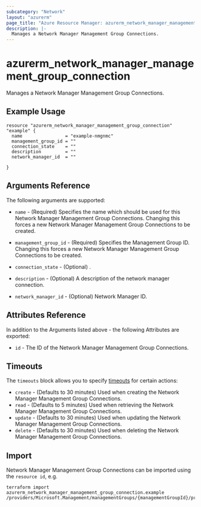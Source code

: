 ```yaml
---
subcategory: "Network"
layout: "azurerm"
page_title: "Azure Resource Manager: azurerm_network_manager_management_group_connection"
description: |-
  Manages a Network Manager Management Group Connections.
---
```


# azurerm_network_manager_management_group_connection

Manages a Network Manager Management Group Connections.

## Example Usage

```hcl
resource "azurerm_network_manager_management_group_connection" "example" {
  name                = "example-nmgnmc"
  management_group_id = ""
  connection_state    = ""
  description         = ""
  network_manager_id  = ""

}
```

## Arguments Reference

The following arguments are supported:

* `name` - (Required) Specifies the name which should be used for this Network Manager Management Group Connections. Changing this forces a new Network Manager Management Group Connections to be created.

* `management_group_id` - (Required) Specifies the Management Group ID. Changing this forces a new Network Manager Management Group Connections to be created.

* `connection_state` - (Optional) .

* `description` - (Optional) A description of the network manager connection.

* `network_manager_id` - (Optional) Network Manager ID.

## Attributes Reference

In addition to the Arguments listed above - the following Attributes are exported:

* `id` - The ID of the Network Manager Management Group Connections.

## Timeouts

The `timeouts` block allows you to specify [timeouts](https://www.terraform.io/language/resources/syntax#operation-timeouts) for certain actions:

* `create` - (Defaults to 30 minutes) Used when creating the Network Manager Management Group Connections.
* `read` - (Defaults to 5 minutes) Used when retrieving the Network Manager Management Group Connections.
* `update` - (Defaults to 30 minutes) Used when updating the Network Manager Management Group Connections.
* `delete` - (Defaults to 30 minutes) Used when deleting the Network Manager Management Group Connections.

## Import

Network Manager Management Group Connections can be imported using the `resource id`, e.g.

```shell
terraform import azurerm_network_manager_management_group_connection.example /providers/Microsoft.Management/managementGroups/{managementGroupId}/providers/Microsoft.Network/networkManagerConnections/networkManagerConnection1
```
